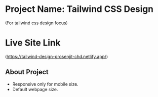 # Project Name: Tailwind CSS Design
 (For tailwind css design focus)

# Live Site Link
(https://tailwind-design-prosenjit-chd.netlify.app/)

## About Project

- Responsive only for mobile size.
- Default webpage size.
